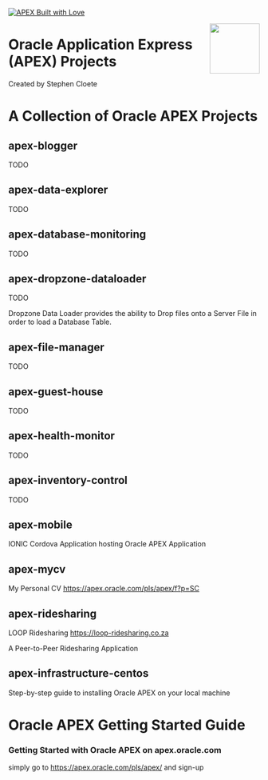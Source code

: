 [![APEX Built with Love](https://cdn.rawgit.com/Dani3lSun/apex-github-badges/7919f913/badges/apex-love-badge.svg)](https://github.com/Dani3lSun/apex-github-badges)

[<img src="https://rawgit.com/Dani3lSun/awesome-orclapex/master/apex-logo.svg" align="right" width="100">](https://apex.oracle.com)

# Oracle Application Express (APEX) Projects
Created by Stephen Cloete

# A Collection of Oracle APEX Projects

## apex-blogger 
TODO

## apex-data-explorer
TODO

## apex-database-monitoring
TODO

## apex-dropzone-dataloader
TODO

Dropzone Data Loader provides the ability to Drop files onto a Server File in order to load a Database Table.

## apex-file-manager
TODO

## apex-guest-house
TODO

## apex-health-monitor
TODO

## apex-inventory-control
TODO

## apex-mobile 
IONIC Cordova Application hosting Oracle APEX Application

## apex-mycv
My Personal CV https://apex.oracle.com/pls/apex/f?p=SC

## apex-ridesharing 
LOOP Ridesharing https://loop-ridesharing.co.za

A Peer-to-Peer Ridesharing Application

## apex-infrastructure-centos
Step-by-step guide to installing Oracle APEX on your local machine

# Oracle APEX Getting Started Guide

###  Getting Started with Oracle APEX on apex.oracle.com
simply go to https://apex.oracle.com/pls/apex/ and sign-up
